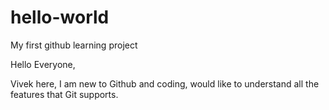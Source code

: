 # hello-world
My first github learning project

Hello Everyone,

Vivek here, I am new to Github and coding, would like to understand all the features that Git supports.
